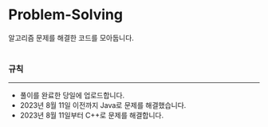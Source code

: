 # Problem-Solving
알고리즘 문제를 해결한 코드를 모아둡니다.
<br><br>

### 규칙
___
* 풀이를 완료한 당일에 업로드합니다.
* 2023년 8월 11일 이전까지 Java로 문제를 해결했습니다.
* 2023년 8월 11일부터 C++로 문제를 해결합니다.
